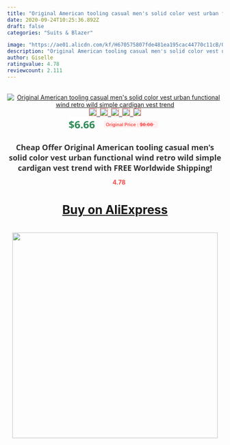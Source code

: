 ```yaml
---
title: "Original American tooling casual men's solid color vest urban functional wind retro wild simple cardigan vest trend"
date: 2020-09-24T10:25:36.892Z
draft: false
categories: "Suits & Blazer"

image: "https://ae01.alicdn.com/kf/H670575807fde481ea195cac44770c11cB/Original-American-tooling-casual-men-s-solid-color-vest-urban-functional-wind-retro-wild-simple-cardigan.jpg"
description: "Original American tooling casual men's solid color vest urban functional wind retro wild simple cardigan vest trend"
author: Giselle
ratingvalue: 4.78
reviewcount: 2.111
---
```

<br>
<div style="text-align: center;">
<a href="https://s.click.aliexpress.com/e/_AAWb6z" target="_blank" rel="nofollow noopener noreferrer"><img alt="Original American tooling casual men's solid color vest urban functional wind retro wild simple cardigan vest trend" class="magnifier-image" src="https://ae01.alicdn.com/kf/H670575807fde481ea195cac44770c11cB/Original-American-tooling-casual-men-s-solid-color-vest-urban-functional-wind-retro-wild-simple-cardigan.jpg_640x640.jpg">
<br>
<img style="border:1px solid salmon" src="https://ae01.alicdn.com/kf/H670575807fde481ea195cac44770c11cB/Original-American-tooling-casual-men-s-solid-color-vest-urban-functional-wind-retro-wild-simple-cardigan.jpg_120x120.jpg">&nbsp;&nbsp;<img style="border:1px solid salmon" src="https://ae01.alicdn.com/kf/H8baef7afc53148fa89321e58330854b7o/Original-American-tooling-casual-men-s-solid-color-vest-urban-functional-wind-retro-wild-simple-cardigan.jpg_120x120.jpg">&nbsp;&nbsp;<img style="border:1px solid salmon" src="_120x120.jpg">&nbsp;&nbsp;<img style="border:1px solid salmon" src="_120x120.jpg">&nbsp;&nbsp;<img style="border:1px solid salmon" src="https://ae01.alicdn.com/kf/H2124189ca5b243a79af9f86144f82a501/Original-American-tooling-casual-men-s-solid-color-vest-urban-functional-wind-retro-wild-simple-cardigan.jpg_120x120.jpg"></a></div><br0>
<div style="text-align: center;"><span style="background-color: white; border: 0px; box-sizing: border-box; color: seagreen; display: inline-block; font-family: &quot;open sans&quot; , &quot;arial&quot; , &quot;helvetica&quot; , sans-serif , &quot;heiti&quot;; font-size: 24px; font-stretch: inherit; font-weight: 700; line-height: inherit; margin: 0px 10px 0px 0px; padding: 0px; vertical-align: middle;">$6.66 </span>
<span style="background: rgb(255 , 241 , 241); border-radius: 3px; border: 0px; box-sizing: border-box; color: #ff4747; display: inline-block; font-family: inherit; font-size: 12px; font-stretch: inherit; font-style: inherit; font-variant: inherit; font-weight: 600; line-height: inherit; margin: 0px; padding: 2px 5px; transform: scale(0.9); vertical-align: middle;">Original Price : <b style="text-decoration: line-through;">$6.66 </b> &nbsp;&nbsp;</span></div>
<h1 style="color: #333333; display: inline-block; font-family: &quot;open sans&quot; , &quot;arial&quot; , &quot;helvetica&quot; , sans-serif , &quot;heiti&quot;; font-size: 18px; font-stretch: inherit; font-weight: 700; text-align: center;">Cheap Offer Original American tooling casual men's solid color vest urban functional wind retro wild simple cardigan vest trend with FREE Worldwide Shipping!</h1>
<div style="color: #ff4747; text-align: center;">
<img src="https://4.bp.blogspot.com/-M0ZcTcb-5uY/XleCXlxnR4I/AAAAAAAAAEc/OrjgMkXV1oMQFaCRZj5HQwOCBcu3w1FegCPcBGAYYCw/s1600/star.png" style="height: 15px;">&nbsp;<b>4.78</b></div>
<div class="button_cont" align="center"><a class="buynow_a" href="https://s.click.aliexpress.com/e/_AAWb6z" target="_blank" rel="nofollow noopener noreferrer"><H1>Buy on AliExpress</H1></a></div><br>
<div class="separator" style="clear: both; text-align: center;">
<img src="https://lh3.googleusercontent.com/-pTy5HemUv9M/XlePHvY0dAI/AAAAAAAAAE4/0nX5iRUoIWY8eMW9Dpxeirr157OZliDIgCLcBGAsYHQ/s1600/badge.gif" width="480">
</div>
